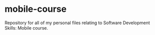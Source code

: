 # mobile-course
Repository for all of my personal files relating to Software Development Skills: Mobile course.

